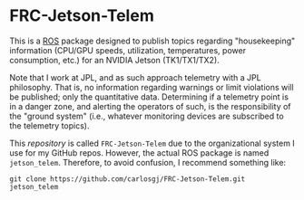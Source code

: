 # FRC-Jetson-Telem

This is a [ROS](http://www.ros.org/) package designed to publish topics regarding "housekeeping" information (CPU/GPU speeds, utilization, temperatures, power consumption, etc.) for an NVIDIA Jetson (TK1/TX1/TX2). 

Note that I work at JPL, and as such approach telemetry with a JPL philosophy. That is, no information regarding warnings or limit violations will be published; only the quantitative data. Determining if a telemetry point is in a danger zone, and alerting the operators of such, is the responsibility of the "ground system" (i.e., whatever monitoring devices are subscribed to the telemetry topics). 

This *repository* is called `FRC-Jetson-Telem` due to the organizational system I use for my GitHub repos. However, the actual ROS package is named `jetson_telem`. Therefore, to avoid confusion, I recommend something like:
```
git clone https://github.com/carlosgj/FRC-Jetson-Telem.git jetson_telem
```
